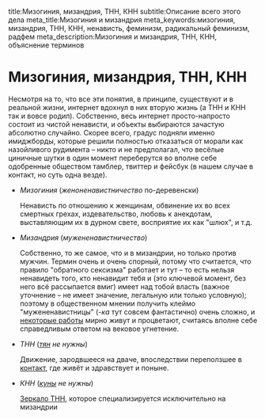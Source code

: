 title:Мизогиния, мизандрия, ТНН, КНН
subtitle:Описание всего этого дела
meta_title:Мизогиния и мизандрия
meta_keywords:мизогиния, мизандрия, ТНН, КНН, ненависть, феминизм, радикальный феминизм, радфем
meta_description:Мизогиния и мизандрия, ТНН, КНН, объяснение терминов

# Мизогиния, мизандрия, ТНН, КНН

Несмотря на то, что все эти понятия, в принципе, существуют и в реальной жизни, интернет вдохнул в них вторую жизнь (а ТНН и КНН так и вовсе родил). Собственно, весь интернет просто-напросто состоит из чистой ненависти, и объекты выбираются зачастую абсолютно случайно. Скорее всего, градус подняли именно имиджборды, которые решили полностью отказаться от морали как назойливого рудимента – никто и не предполагал, что весёлые циничные шутки в один момент переберутся во вполне себе одобренные обществом тамблер, твиттер и фейсбук (в нашем случае в контакт, но суть одна везде).

- *Мизогиния* (*женоненавистничество* по-деревенски)

  Ненависть по отношению к женщинам, обвинение их во всех смертных грехах, издевательство, любовь к анекдотам, выставляющим их в дурном свете, восприятие их как "шлюх", и т.д.

- *Мизандрия* (*мужененавистничество*)

  Собственно, то же самое, что и в мизандрии, но только против мужчин. Термин очень и очень спорный, потому что считается, что правило "обратного сексизма" работает и тут – то есть нельзя ненавидеть того, кто ненавидит тебя и (это ключевой момент, без него всё рассыпается вмиг) имеет над тобой власть (важное уточнение – не имеет значение, легальную или только условную); поэтому в общественном мнении получить клеймо "мужененавистницы" (-_ка_ тут совсем фантастично) очень сложно, и [некоторые работы](https://en.wikipedia.org/wiki/SCUM_Manifesto) мирно живут и процветают, считаясь вполне себе справедливым ответом на вековое угнетение.

- *ТНН* (*[тян](http://lurkmore.to/Именные_суффиксы) не нужны*)

  Движение, зародвшееся на дваче, впоследствии переползшее в [контакт](https://vk.com/tnn_bro), где живёт и здравствует и поныне.

- *КНН* (*[куны](http://lurkmore.to/Именные_суффиксы) не нужны*)

  [Зеркало ТНН](https://vk.com/men_are_not_needed), которое специализируется исключительно на мизандрии
